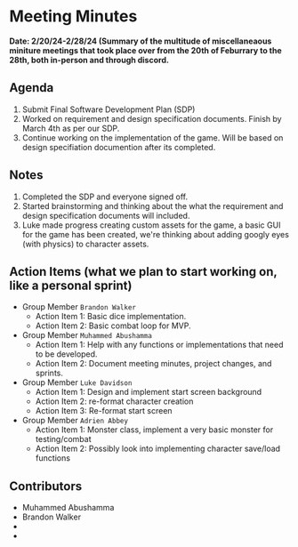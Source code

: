 # Meeting Minutes
**Date: 2/20/24-2/28/24 (Summary of the multitude of miscellaneaous miniture meetings that took place over from the 20th of Feburrary to the 28th, both in-person and through discord.**


## Agenda
1. Submit Final Software Development Plan (SDP)
2. Worked on requirement and design specification documents. Finish by March 4th as per our SDP.
4. Continue working on the implementation of the game. Will be based on design specifiation documention after its completed.


## Notes
1. Completed the SDP and everyone signed off.
2. Started brainstorming and thinking about the what the requirement and design specification documents will included.
3. Luke made progress creating custom assets for the game, a basic GUI for the game has been created, we're thinking about adding googly eyes (with physics) to character assets.   

## Action Items (what we plan to start working on, like a personal sprint) 
* Group Member `Brandon Walker`
    * Action Item 1: Basic dice implementation.
    * Action Item 2: Basic combat loop for MVP.
* Group Member `Muhammed Abushamma`
    * Action Item 1: Help with any functions or implementations that need to be developed.
    * Action Item 2: Document meeting minutes, project changes, and sprints.
* Group Member `Luke Davidson`
    * Action Item 1: Design and implement start screen background
    * Action Item 2: re-format character creation
    * Action Item 3: Re-format start screen
* Group Member `Adrien Abbey`
    * Action Item 1: Monster class, implement a very basic monster for testing/combat
    * Action Item 2: Possibly look into implementing character save/load functions

## Contributors
* Muhammed Abushamma
* Brandon Walker
*
*
